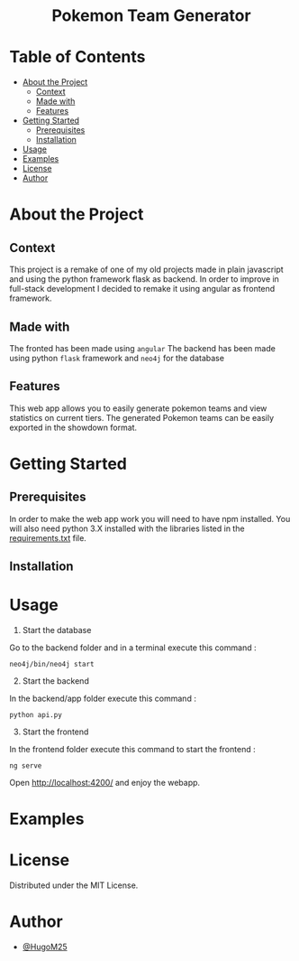 <h1 align="center"> Pokemon Team Generator </h1>

<!-- Table of Contents -->
# Table of Contents
- [About the Project](#about-the-project)
  * [Context](#context)
  * [Made with](#made-with)
  * [Features](#features)
- [Getting Started](#getting-started)
  * [Prerequisites](#prerequisites)
  * [Installation](#installation)
- [Usage](#usage)
- [Examples](#examples)
- [License](#license)
- [Author](#author)

# About the Project 

## Context 

This project is a remake of one of my old projects made in plain javascript and using the python framework flask as backend. In order to improve in full-stack development I decided to remake it using angular as frontend framework.

## Made with 

The fronted has been made using `angular`
The backend has been made using python `flask` framework and `neo4j` for the database

## Features 

This web app allows you to easily generate pokemon teams and view statistics on current tiers. The generated Pokemon teams can be easily exported in the showdown format.

# Getting Started

## Prerequisites 

In order to make the web app work you will need to have npm installed.
You will also need python 3.X installed with the libraries listed in the [requirements.txt]() file.

## Installation 

# Usage 

  1. Start the database 
  
  Go to the backend folder and in a terminal execute this command : 
  ```console
  neo4j/bin/neo4j start 
  ```
  
  2. Start the backend 
  
  In the backend/app folder execute this command : 
  ```console
  python api.py 
  ```
  
  3. Start the frontend 
  
  In the frontend folder execute this command to start the frontend : 
  ```console 
  ng serve 
  ```
  
  Open [http://localhost:4200/](http://localhost:4200/) and enjoy the webapp.

# Examples

# License 

Distributed under the MIT License. 

# Author

- [@HugoM25](https://github.com/HugoM25)

